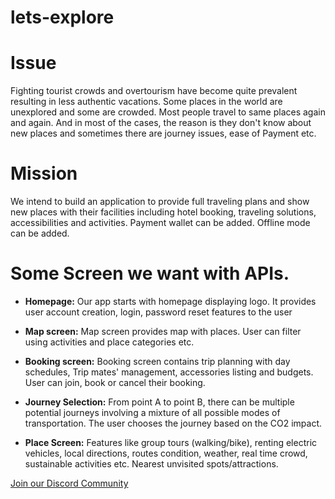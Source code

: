 # lets-explore

# Issue

Fighting tourist crowds and overtourism have become quite prevalent resulting in less authentic vacations. Some places in the world are unexplored and some are crowded. Most people travel to same places again and again. And in most of the cases, the reason is they don't know about new places and sometimes there are journey issues, ease of Payment etc.

# Mission

We intend to build an application to provide full traveling plans and show new places with their facilities including hotel booking, traveling solutions, accessibilities and activities. Payment wallet can be added. Offline mode can be added.

# Some Screen we want with APIs.
- **Homepage:**
Our app starts with homepage displaying logo. It provides user account creation, login, password reset features to the user

- **Map screen:**
Map screen provides map with places. User can filter using activities and place categories etc.

- **Booking screen:**
Booking screen contains trip planning with day schedules, Trip mates' management, accessories listing and budgets. User can join, book or cancel their booking.

- **Journey Selection:**
From point A to point B, there can be multiple potential journeys involving a mixture of all possible modes of transportation. The user chooses the journey based on the CO2 impact.

- **Place Screen:**
Features like group tours (walking/bike), renting electric vehicles, local directions, routes condition, weather, real time crowd, sustainable activities etc. Nearest unvisited spots/attractions.

[Join our Discord Community](https://discord.gg/sAS8Z8kp)
